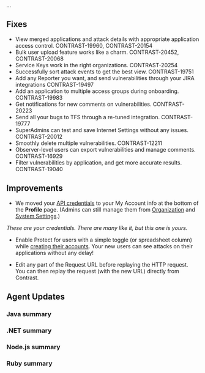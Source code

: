<!--
title: "Contrast 3.4.8 - January 2018"
description: "Contrast 3.4.8 January 2018"
tags: "3.4.8 January Release Notes"
-->

...


## Fixes

* View merged applications and attack details with appropriate application access control. CONTRAST-19960, CONTRAST-20154
* Bulk user upload feature works like a charm. CONTRAST-20452, CONTRAST-20068
* Service Keys work in the right organizations. CONTRAST-20254
* Successfully sort attack events to get the best view. CONTRAST-19751
* Add any Reporter you want, and send vulnerabilities through your JIRA integrations CONTRAST-19497
* Add an application to multiple access groups during onboarding. CONTRAST-19983
* Get notifications for new comments on vulnerabilities. CONTRAST-20223
* Send all your bugs to TFS through a re-tuned integration. CONTRAST-19777
* SuperAdmins can test and save Internet Settings without any issues. CONTRAST-20012
* Smoothly delete multiple vulnerabilities. CONTRAST-12211
* Observer-level users can export vulnerabilities and manage comments. CONTRAST-16929
* Filter vulnerabilities by application, and get more accurate results. CONTRAST-19040   

## Improvements 

* We moved your [API credentials](user-account.html#profile) to your My Account info at the bottom of the **Profile** page. (Admins can still manage them from [Organization](admin-orgsettings.html#apikey) and [System Settings](admin-systemsecurity.html#manage-api).) 

 *These are your credentials. There are many like it, but this one is yours.*

* Enable Protect for users with a simple toggle (or spreadsheet column) while [creating their accounts](admin-onboardteam.html#create-user). Your new users can see attacks on their applications without any delay! 

* Edit any part of the Request URL before replaying the HTTP request. You can then replay the request (with the new URL) directly from Contrast.


## Agent Updates

### Java summary 


### .NET summary 


### Node.js summary 


### Ruby summary 





